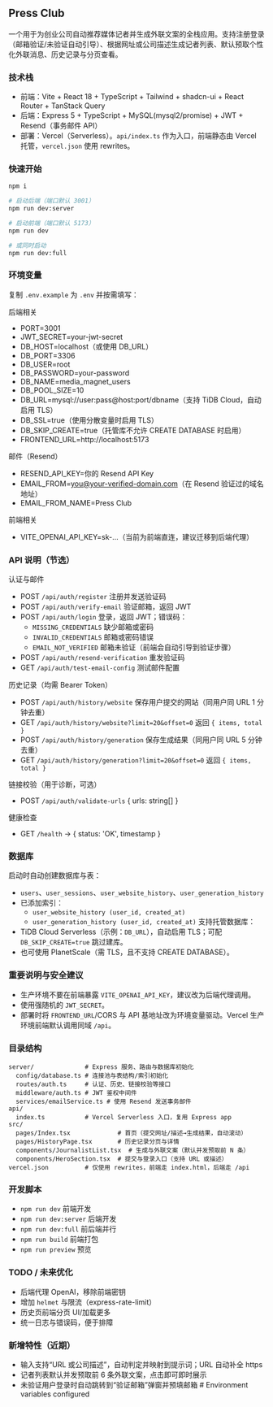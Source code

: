 ## Press Club

一个用于为创业公司自动推荐媒体记者并生成外联文案的全栈应用。支持注册登录（邮箱验证/未验证自动引导）、根据网址或公司描述生成记者列表、默认预取个性化外联消息、历史记录与分页查看。

### 技术栈
- 前端：Vite + React 18 + TypeScript + Tailwind + shadcn-ui + React Router + TanStack Query
- 后端：Express 5 + TypeScript + MySQL(mysql2/promise) + JWT + Resend（事务邮件 API）
- 部署：Vercel（Serverless）。`api/index.ts` 作为入口，前端静态由 Vercel 托管，`vercel.json` 使用 rewrites。

### 快速开始
```bash
npm i

# 启动后端（端口默认 3001）
npm run dev:server

# 启动前端（端口默认 5173）
npm run dev

# 或同时启动
npm run dev:full
```

### 环境变量
复制 `.env.example` 为 `.env` 并按需填写：

后端相关
- PORT=3001
- JWT_SECRET=your-jwt-secret
- DB_HOST=localhost（或使用 DB_URL）
- DB_PORT=3306
- DB_USER=root
- DB_PASSWORD=your-password
- DB_NAME=media_magnet_users
- DB_POOL_SIZE=10
- DB_URL=mysql://user:pass@host:port/dbname（支持 TiDB Cloud，自动启用 TLS）
- DB_SSL=true（使用分散变量时启用 TLS）
- DB_SKIP_CREATE=true（托管库不允许 CREATE DATABASE 时启用）
- FRONTEND_URL=http://localhost:5173

邮件（Resend）
- RESEND_API_KEY=你的 Resend API Key
- EMAIL_FROM=you@your-verified-domain.com（在 Resend 验证过的域名地址）
- EMAIL_FROM_NAME=Press Club

前端相关
- VITE_OPENAI_API_KEY=sk-...（当前为前端直连，建议迁移到后端代理）

### API 说明（节选）
认证与邮件
- POST `/api/auth/register` 注册并发送验证码
- POST `/api/auth/verify-email` 验证邮箱，返回 JWT
- POST `/api/auth/login` 登录，返回 JWT；错误码：
  - `MISSING_CREDENTIALS` 缺少邮箱或密码
  - `INVALID_CREDENTIALS` 邮箱或密码错误
  - `EMAIL_NOT_VERIFIED` 邮箱未验证（前端会自动引导到验证步骤）
- POST `/api/auth/resend-verification` 重发验证码
- GET  `/api/auth/test-email-config` 测试邮件配置

历史记录（均需 Bearer Token）
- POST `/api/auth/history/website` 保存用户提交的网站（同用户同 URL 1 分钟去重）
- GET  `/api/auth/history/website?limit=20&offset=0` 返回 `{ items, total }`
- POST `/api/auth/history/generation` 保存生成结果（同用户同 URL 5 分钟去重）
- GET  `/api/auth/history/generation?limit=20&offset=0` 返回 `{ items, total }`

链接校验（用于诊断，可选）
- POST `/api/auth/validate-urls` { urls: string[] }

健康检查
- GET `/health` → { status: 'OK', timestamp }

### 数据库
启动时自动创建数据库与表：
- `users`、`user_sessions`、`user_website_history`、`user_generation_history`
- 已添加索引：
  - `user_website_history (user_id, created_at)`
  - `user_generation_history (user_id, created_at)`
支持托管数据库：
- TiDB Cloud Serverless（示例：`DB_URL`），自动启用 TLS；可配 `DB_SKIP_CREATE=true` 跳过建库。
- 也可使用 PlanetScale（需 TLS，且不支持 CREATE DATABASE）。

### 重要说明与安全建议
- 生产环境不要在前端暴露 `VITE_OPENAI_API_KEY`，建议改为后端代理调用。
- 使用强随机的 `JWT_SECRET`。
- 部署时将 `FRONTEND_URL`/CORS 与 API 基地址改为环境变量驱动。Vercel 生产环境前端默认调用同域 `/api`。

### 目录结构
```
server/              # Express 服务、路由与数据库初始化
  config/database.ts # 连接池与表结构/索引初始化
  routes/auth.ts     # 认证、历史、链接校验等接口
  middleware/auth.ts # JWT 鉴权中间件
  services/emailService.ts # 使用 Resend 发送事务邮件
api/
  index.ts           # Vercel Serverless 入口，复用 Express app
src/
  pages/Index.tsx             # 首页（提交网址/描述→生成结果，自动滚动）
  pages/HistoryPage.tsx       # 历史记录分页与详情
  components/JournalistList.tsx  # 生成与外联文案（默认并发预取前 N 条）
  components/HeroSection.tsx  # 提交与登录入口（支持 URL 或描述）
vercel.json          # 仅使用 rewrites，前端走 index.html，后端走 /api
```

### 开发脚本
- `npm run dev` 前端开发
- `npm run dev:server` 后端开发
- `npm run dev:full` 前后端并行
- `npm run build` 前端打包
- `npm run preview` 预览

### TODO / 未来优化
- 后端代理 OpenAI，移除前端密钥
- 增加 `helmet` 与限流（express-rate-limit）
- 历史页前端分页 UI/加载更多
- 统一日志与错误码，便于排障

### 新增特性（近期）
- 输入支持“URL 或公司描述”，自动判定并映射到提示词；URL 自动补全 https
- 记者列表默认并发预取前 6 条外联文案，点击即可即时展示
- 未验证用户登录时自动跳转到“验证邮箱”弹窗并预填邮箱
#   E n v i r o n m e n t   v a r i a b l e s   c o n f i g u r e d  
 